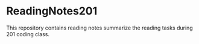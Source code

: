 # ReadingNotes201
This repository contains reading notes summarize the reading tasks during 201 coding class. 
